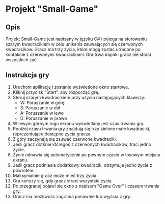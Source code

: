 # Projekt "Small-Game"

## Opis
Projekt Small-Game jest napisany w języku C# i polega na sterowaniu szarym kwadracikiem w celu unikania zsuwających się czerwonych kwadracików. Gracz ma trzy życia, które mogą zostać utracone po kontakcie z czerwonymi kwadracikami. Gra trwa dopóki gracz nie straci wszystkich żyć.

## Instrukcja gry
1. Uruchom aplikację i zostanie wyświetlone okno startowe.
2. Kliknij przycisk "Start", aby rozpocząć grę.
3. Steruj szarym kwadracikiem przy użyciu następujących klawiszy:
   - W: Poruszanie w górę
   - S: Poruszanie w dół
   - A: Poruszanie w lewo
   - D: Poruszanie w prawo
4. W lewym górnym rogu ekranu wyświetlany jest czas trwania gry.
5. Poniżej czasu trwania gry znajdują się trzy zielone małe kwadraciki, reprezentujące dostępne życia gracza.
6. Z góry zaczynają się zsuwać czerwone kwadraciki.
7. Jeśli gracz dotknie któregoś z czerwonych kwadracików, traci jedno życie.
8. Życie odnawia się automatycznie po pewnym czasie w losowym miejscu ekranu.
9. Jeśli gracz podniesie dodatkowy kwadracik, otrzymuje jedno życie z powrotem.
10. Maksymalnie gracz może mieć trzy życia.
11. Gra kończy się, gdy gracz straci wszystkie życia.
12. Po przegranej pojawi się okno z napisem "Game Over" i czasem trwania gry.
13. Gracz ma możliwość zagrania ponownie lub wyjścia z gry.
